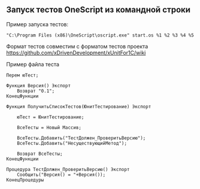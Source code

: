 ## Запуск тестов OneScript из командной строки

Пример запуска тестов:
```
"C:\Program Files (x86)\OneScript\oscript.exe" start.os %1 %2 %3 %4 %5
```

Формат тестов совместим с форматом тестов проекта https://github.com/xDrivenDevelopment/xUnitFor1C/wiki

Пример файла теста
```
Перем юТест;

Функция Версия() Экспорт
	Возврат "0.1";
КонецФункции

Функция ПолучитьСписокТестов(ЮнитТестирование) Экспорт
	
	юТест = ЮнитТестирование;
	
	ВсеТесты = Новый Массив;
	
	ВсеТесты.Добавить("ТестДолжен_ПроверитьВерсию");
	ВсеТесты.Добавить("НесуществующийМетод");
	
	Возврат ВсеТесты;
КонецФункции

Процедура ТестДолжен_ПроверитьВерсию() Экспорт
	Сообщить("Версия() = "+Версия());
КонецПроцедуры
```